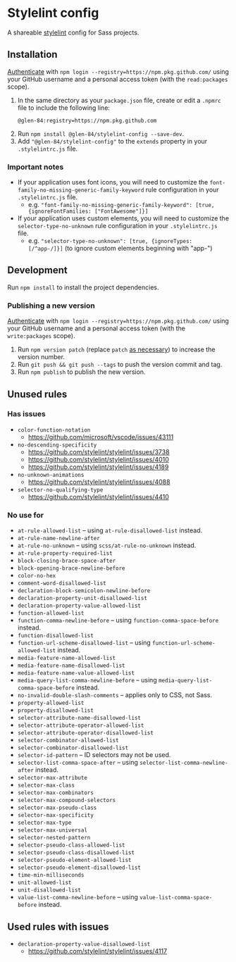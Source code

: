 # Stylelint config

A shareable [stylelint](https://stylelint.io/) config for Sass projects.

## Installation

[Authenticate](https://help.github.com/en/github/managing-packages-with-github-packages/configuring-npm-for-use-with-github-packages#authenticating-to-github-packages) with `npm login --registry=https://npm.pkg.github.com/` using your GitHub username and a personal access token (with the `read:packages` scope).

1. In the same directory as your `package.json` file, create or edit a `.npmrc` file to include the following line:
    ```npmrc
    @glen-84:registry=https://npm.pkg.github.com
    ```
2. Run `npm install @glen-84/stylelint-config --save-dev`.
3. Add `"@glen-84/stylelint-config"` to the `extends` property in your `.stylelintrc.js` file.

### Important notes

* If your application uses font icons, you will need to customize the `font-family-no-missing-generic-family-keyword` rule configuration in your `.stylelintrc.js` file.
    * e.g. `"font-family-no-missing-generic-family-keyword": [true, {ignoreFontFamilies: ["FontAwesome"]}]`
* If your application uses custom elements, you will need to customize the `selector-type-no-unknown` rule configuration in your `.stylelintrc.js` file.
    * e.g. `"selector-type-no-unknown": [true, {ignoreTypes: [/^app-/]}]` (to ignore custom elements beginning with "app-")

## Development

Run `npm install` to install the project dependencies.

### Publishing a new version

[Authenticate](https://help.github.com/en/github/managing-packages-with-github-packages/configuring-npm-for-use-with-github-packages#authenticating-to-github-packages) with `npm login --registry=https://npm.pkg.github.com/` using your GitHub username and a personal access token (with the `write:packages` scope).

1. Run `npm version patch` (replace `patch` [as necessary](https://docs.npmjs.com/cli/version)) to increase the version number.
2. Run `git push && git push --tags` to push the version commit and tag.
3. Run `npm publish` to publish the new version.

## Unused rules

### Has issues

* `color-function-notation`
    * https://github.com/microsoft/vscode/issues/43111
* `no-descending-specificity`
    * https://github.com/stylelint/stylelint/issues/3738
    * https://github.com/stylelint/stylelint/issues/4010
    * https://github.com/stylelint/stylelint/issues/4189
* `no-unknown-animations`
    * https://github.com/stylelint/stylelint/issues/4088
* `selector-no-qualifying-type`
    * https://github.com/stylelint/stylelint/issues/4410

### No use for

* `at-rule-allowed-list` – using `at-rule-disallowed-list` instead.
* `at-rule-name-newline-after`
* `at-rule-no-unknown` – using `scss/at-rule-no-unknown` instead.
* `at-rule-property-required-list`
* `block-closing-brace-space-after`
* `block-opening-brace-newline-before`
* `color-no-hex`
* `comment-word-disallowed-list`
* `declaration-block-semicolon-newline-before`
* `declaration-property-unit-disallowed-list`
* `declaration-property-value-allowed-list`
* `function-allowed-list`
* `function-comma-newline-before` – using `function-comma-space-before` instead.
* `function-disallowed-list`
* `function-url-scheme-disallowed-list` – using `function-url-scheme-allowed-list` instead.
* `media-feature-name-allowed-list`
* `media-feature-name-disallowed-list`
* `media-feature-name-value-allowed-list`
* `media-query-list-comma-newline-before` – using `media-query-list-comma-space-before` instead.
* `no-invalid-double-slash-comments` – applies only to CSS, not Sass.
* `property-allowed-list`
* `property-disallowed-list`
* `selector-attribute-name-disallowed-list`
* `selector-attribute-operator-allowed-list`
* `selector-attribute-operator-disallowed-list`
* `selector-combinator-allowed-list`
* `selector-combinator-disallowed-list`
* `selector-id-pattern` – ID selectors may not be used.
* `selector-list-comma-space-after` – using `selector-list-comma-newline-after` instead.
* `selector-max-attribute`
* `selector-max-class`
* `selector-max-combinators`
* `selector-max-compound-selectors`
* `selector-max-pseudo-class`
* `selector-max-specificity`
* `selector-max-type`
* `selector-max-universal`
* `selector-nested-pattern`
* `selector-pseudo-class-allowed-list`
* `selector-pseudo-class-disallowed-list`
* `selector-pseudo-element-allowed-list`
* `selector-pseudo-element-disallowed-list`
* `time-min-milliseconds`
* `unit-allowed-list`
* `unit-disallowed-list`
* `value-list-comma-newline-before` – using `value-list-comma-space-before` instead.

## Used rules with issues

* `declaration-property-value-disallowed-list`
    * https://github.com/stylelint/stylelint/issues/4117

